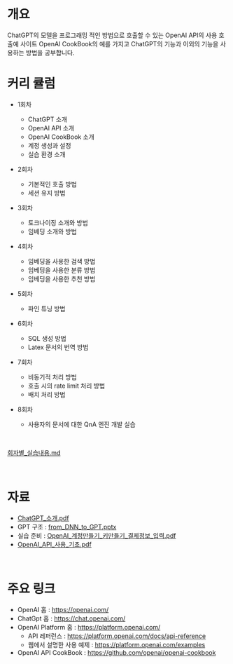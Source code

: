 # 개요
ChatGPT의 모델을 프로그래밍 적인 방법으로 호출할 수 있는 OpenAI API의 사용 호출예 사이트 OpenAI CookBook의 예를 가지고
ChatGPT의 기능과 이외의 기능을 사용하는 방법을 공부합니다.

# 커리 큘럼
- 1회차
    - ChatGPT 소개
    - OpenAI API 소개
    - OpenAI CookBook 소개
    - 계정 생성과 설정
    - 실습 환경 소개

- 2회차
    - 기본적인 호출 방법
    - 세션 유지 방법

- 3회차
    - 토크나이징 소개와 방법
    - 임베딩 소개와 방법    

- 4회차
    - 임베딩을 사용한 검색 방법
    - 임베딩을 사용한 분류 방법
    - 임베딩을 사용한 추천 방법

- 5회차
    - 파인 튜닝 방법

- 6회차
    - SQL 생성 방법
    - Latex 문서의 번역 방법

- 7회차
    - 비동기적 처리 방법
    - 호출 시의 rate limit 처리 방법
    - 배치 처리 방법

- 8회차
    - 사용자의 문서에 대한 QnA 엔진 개발 실습

<br>

[회자별_실습내용.md](회자별_실습내용.md)

<br>

# 자료
- [ChatGPT_소개.pdf](ChatGPT_소개.pdf)
- GPT 구조 : [from_DNN_to_GPT.pptx](from_DNN_to_GPT.pptx)
- 실습 준비 : [OpenAI_계정만들기_키만들기_결제정보_입력.pdf](OpenAI_계정만들기_키만들기_결제정보_입력.pdf)
- [OpenAI_API_사용_기초.pdf](OpenAI_API_사용_기초.pdf)


<br>

# 주요 링크
- OpenAI 홈 : https://openai.com/
- ChatGpt 홈 : https://chat.openai.com/
- OpenAI Platform 홈 : https://platform.openai.com/
    - API 레퍼런스 : https://platform.openai.com/docs/api-reference
    - 웹에서 설명한 사용 예제 : https://platform.openai.com/examples
- OpenAI API CookBook : https://github.com/openai/openai-cookbook


